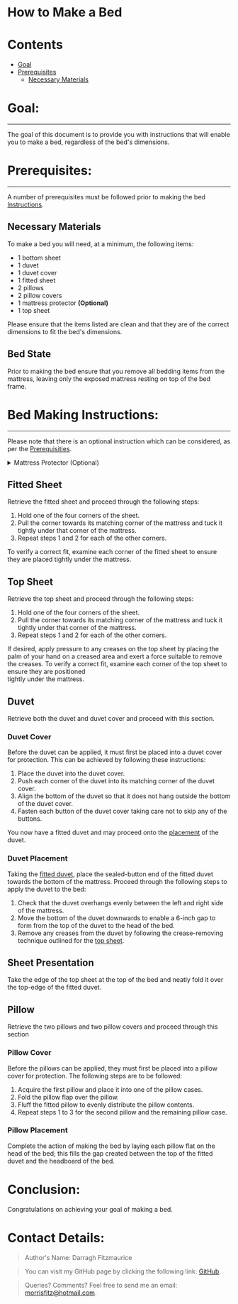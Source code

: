 How to Make a Bed
================
# Contents

- [Goal](#goal)
- [Prerequisites](#prerequisites)
  * [Necessary Materials](#necessary-materials)


# Goal:
--------

The goal of this document is to provide you with instructions that will enable you to make a bed, regardless of the bed's dimensions. 


# Prerequisites: 
--------------
A number of prerequisites must be followed prior to making the bed [Instructions](#bed-making-instructions).

## Necessary Materials

To make a bed you will need, at a minimum, the following items:
* 1 bottom sheet 
* 1 duvet
* 1 duvet cover
* 1 fitted sheet
* 2 pillows
* 2 pillow covers
* 1 mattress protector **(Optional)**
* 1 top sheet

Please ensure that the items listed are clean and that they are of the correct dimensions to fit the bed's dimensions. 

## Bed State

Prior to making the bed ensure that you remove all bedding items from the mattress, leaving only the exposed mattress resting on top of the bed frame. 



# Bed Making Instructions:
-------------

Please note that there is an optional instruction which can be considered, as per the [Prerequisities](#Prerequisites).

<details>
  <summary>Mattress Protector (Optional)</summary>
 Retrieve the mattress protector and place the side with the manufacturer tag down onto the mattress. 

   1. Hold one of the four fasteners of the mattress protector.
   2. Pull the fastener towards its matching corner of the mattress and tuck it tightly under that corner of the mattress.
   3. Repeat steps 1 and 2 for each fastener.

</details>

## Fitted Sheet 

Retrieve the fitted sheet and proceed through the following steps:

   1. Hold one of the four corners of the sheet.
   2. Pull the corner towards its matching corner of the mattress and tuck it tightly under that corner of the mattress. 
   3. Repeat steps 1 and 2 for each of the other corners. 

To verify a correct fit, examine each corner of the fitted sheet to ensure they are placed tightly under the mattress.
   
## Top Sheet 

Retrieve the top sheet and proceed through the following steps:

   1. Hold one of the four corners of the sheet.
   2. Pull the corner towards its matching corner of the mattress and tuck it tightly under that corner of the mattress. 
   3. Repeat steps 1 and 2 for each of the other corners. 

   If desired, apply pressure to any creases on the top sheet by placing the palm of your hand on a creased area and exert
   a force suitable to remove the creases. To verify a correct fit, examine each corner of the top sheet to ensure they are positioned  
   tightly under the mattress.

##  Duvet

Retrieve both the duvet and duvet cover and proceed with this section.

### Duvet Cover

Before the duvet can be applied, it must first be placed into a duvet cover for protection. This can be achieved by following these instructions:

   1. Place the duvet into the duvet cover.
   2. Push each corner of the duvet into its matching corner of the duvet cover. 
   3. Align the bottom of the duvet so that it does not hang outside the bottom of the duvet cover.
   4. Fasten each button of the duvet cover taking care not to skip any of the buttons.

You now have a fitted duvet and may proceed onto the [placement](#duvet-placement) of the duvet.

###  Duvet Placement

Taking the [fitted duvet](#duvet-cover), place the sealed-button end of the fitted duvet towards the bottom of the mattress. Proceed through the following steps to apply the duvet to the bed:

   1. Check that the duvet overhangs evenly between the left and right side of the mattress. 
   2. Move the bottom of the duvet downwards to enable a 6-inch gap to form from the top of the duvet to the head of the 
        bed.
   3. Remove any creases from the duvet by following the crease-removing technique outlined for the [top sheet](#fitted-sheet). 

## Sheet Presentation

Take the edge of the top sheet at the top of the bed and neatly fold it over the top-edge of the fitted duvet. 

## Pillow

Retrieve the two pillows and two pillow covers and proceed through this section

### Pillow Cover

 Before the pillows can be applied, they must first be placed into a pillow cover for protection. The following steps are to be followed:

   1. Acquire the first pillow and place it into one of the pillow cases.
   2. Fold the pillow flap over the pillow. 
   3. Fluff the fitted pillow to evenly distribute the pillow contents. 
   4. Repeat steps 1 to 3 for the second pillow and the remaining pillow case. 

### Pillow Placement

Complete the action of making the bed by laying each pillow flat on the head of the bed; this fills the gap created between the top of the fitted duvet and the headboard of the bed. 

# Conclusion:

Congratulations on achieving your goal of making a bed.

# Contact Details:

> Author's Name: Darragh Fitzmaurice

> You can visit my GitHub page by clicking the following link: [GitHub](https://github.com/morrisfitz).

> Queries? Comments? Feel free to send me an email: [morrisfitz@hotmail.com](mailto:morrisfitz@hotmail.com).





